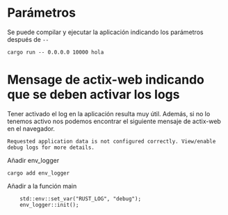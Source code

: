# Parámetros

Se puede compilar y ejecutar la aplicación indicando los parámetros después de `--`

~~~
cargo run -- 0.0.0.0 10000 hola
~~~

# Mensage de actix-web indicando que se deben activar los logs

Tener activado el log en la aplicación resulta muy útil. Además, si no lo tenemos
activo nos podemos encontrar el siguiente mensaje de actix-web en el navegador.

~~~
Requested application data is not configured correctly. View/enable debug logs for more details.
~~~

Añadir env_logger

~~~
cargo add env_logger
~~~

Añadir a la función main

~~~
    std::env::set_var("RUST_LOG", "debug");
    env_logger::init();
~~~
